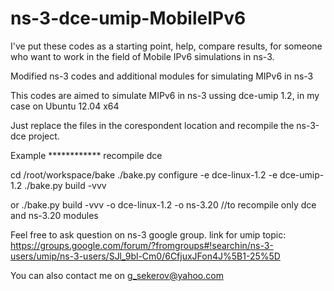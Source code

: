 ns-3-dce-umip-MobileIPv6
========================

I've put these codes as a starting point, help, compare results, for someone who want to work in the field of Mobile IPv6 simulations in ns-3.
 
Modified ns-3 codes and additional modules for simulating MIPv6 in ns-3 

This codes are aimed to simulate MIPv6 in ns-3 ussing dce-umip 1.2, in my case on Ubuntu 12.04 x64


Just replace the files in the corespondent location and recompile the ns-3-dce project.

Example
************ recompile dce

cd /root/workspace/bake
./bake.py configure -e dce-linux-1.2 -e dce-umip-1.2
./bake.py build -vvv

or ./bake.py build -vvv -o dce-linux-1.2 -o ns-3.20 //to recompile only dce and ns-3.20 modules

Feel free to ask question on ns-3 google group.
link for umip topic: https://groups.google.com/forum/?fromgroups#!searchin/ns-3-users/umip/ns-3-users/SJl_9bl-Cm0/6CfjuxJFon4J%5B1-25%5D

You can also contact me on g_sekerov@yahoo.com
